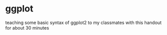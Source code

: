 # ggplot
teaching some basic syntax of ggplot2 to my classmates with this handout for about 30 minutes
